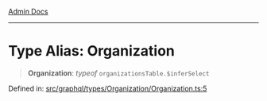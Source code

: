 [Admin Docs](/)

***

# Type Alias: Organization

> **Organization**: *typeof* `organizationsTable.$inferSelect`

Defined in: [src/graphql/types/Organization/Organization.ts:5](https://github.com/PalisadoesFoundation/talawa-api/blob/5c2e90552414053c7e52a1a2621c3724f43bf6ad/src/graphql/types/Organization/Organization.ts#L5)
